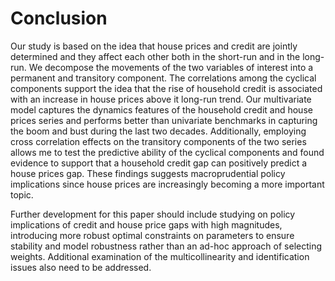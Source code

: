 # Conclusion

Our study is based on the idea that house prices and credit are jointly determined and they affect each other both in the short-run and in the long-run. We decompose the movements of the two variables of interest into a permanent and transitory component. The correlations among the cyclical components support the idea that the rise of household credit is associated with an increase in house prices above it long-run trend. Our multivariate model captures the dynamics features of the household credit and house prices series and performs better than univariate benchmarks in capturing the boom and bust during the last two decades. Additionally, employing cross correlation effects on the transitory components of the two series allows me to test the predictive ability of the cyclical components and found evidence to support that a household credit gap can positively predict a house prices gap. These findings suggests macroprudential policy implications since house prices are increasingly becoming a more important topic.

Further development for this paper should include studying on policy implications of credit and house price gaps with high magnitudes, introducing more robust optimal constraints on parameters to ensure stability and model robustness rather than an ad-hoc approach of selecting weights. Additional examination of the multicollinearity and identification issues also need to be addressed.

